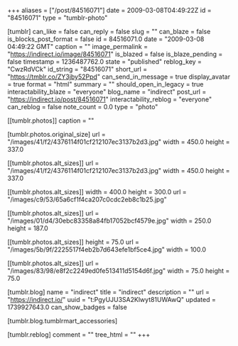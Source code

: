 +++
aliases = ["/post/84516071"]
date = 2009-03-08T04:49:22Z
id = "84516071"
type = "tumblr-photo"

[tumblr]
can_like = false
can_reply = false
slug = ""
can_blaze = false
is_blocks_post_format = false
id = 84516071.0
date = "2009-03-08 04:49:22 GMT"
caption = ""
image_permalink = "https://indirect.io/image/84516071"
is_blazed = false
is_blaze_pending = false
timestamp = 1236487762.0
state = "published"
reblog_key = "CwzRdVCk"
id_string = "84516071"
short_url = "https://tmblr.co/ZY3jby52Ppd"
can_send_in_message = true
display_avatar = true
format = "html"
summary = ""
should_open_in_legacy = true
interactability_blaze = "everyone"
blog_name = "indirect"
post_url = "https://indirect.io/post/84516071"
interactability_reblog = "everyone"
can_reblog = false
note_count = 0.0
type = "photo"

[[tumblr.photos]]
caption = ""

[tumblr.photos.original_size]
url = "/images/41/f2/4376114f01cf212107ec3137b2d3.jpg"
width = 450.0
height = 337.0

[[tumblr.photos.alt_sizes]]
url = "/images/41/f2/4376114f01cf212107ec3137b2d3.jpg"
width = 450.0
height = 337.0

[[tumblr.photos.alt_sizes]]
width = 400.0
height = 300.0
url = "/images/c9/53/65a6cf1f4ca207c0cdc2eb8c1b25.jpg"

[[tumblr.photos.alt_sizes]]
url = "/images/01/d4/30ebc83358a84fb17052bcf4579e.jpg"
width = 250.0
height = 187.0

[[tumblr.photos.alt_sizes]]
height = 75.0
url = "/images/5b/9f/2225517f4eb2b7d643efe1bf5ce4.jpg"
width = 100.0

[[tumblr.photos.alt_sizes]]
url = "/images/83/98/e8f2c2249ed0fe513411d5154d6f.jpg"
width = 75.0
height = 75.0

[tumblr.blog]
name = "indirect"
title = "indirect"
description = ""
url = "https://indirect.io/"
uuid = "t:PgyUJU3SA2Klwyt81UWAwQ"
updated = 1739927643.0
can_show_badges = false

[tumblr.blog.tumblrmart_accessories]

[tumblr.reblog]
comment = ""
tree_html = ""
+++
